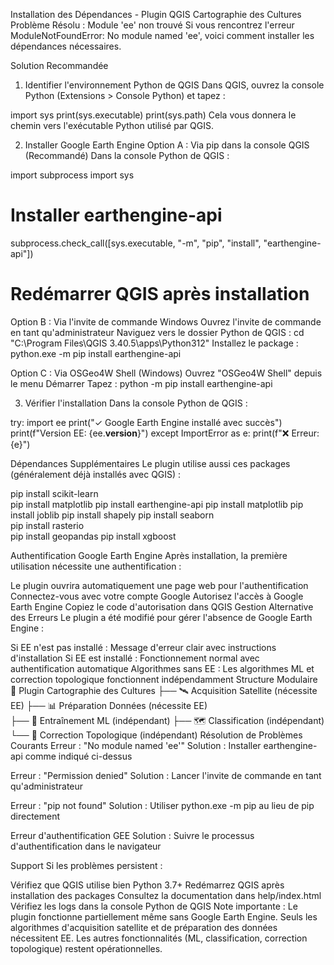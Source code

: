 Installation des Dépendances - Plugin QGIS Cartographie des Cultures
Problème Résolu : Module 'ee' non trouvé
Si vous rencontrez l'erreur ModuleNotFoundError: No module named 'ee', voici comment installer les dépendances nécessaires.

Solution Recommandée
1. Identifier l'environnement Python de QGIS
Dans QGIS, ouvrez la console Python (Extensions > Console Python) et tapez :

import sys
print(sys.executable)
print(sys.path)
Cela vous donnera le chemin vers l'exécutable Python utilisé par QGIS.

2. Installer Google Earth Engine
Option A : Via pip dans la console QGIS (Recommandé)
Dans la console Python de QGIS :

import subprocess
import sys
# Installer earthengine-api
subprocess.check_call([sys.executable, "-m", "pip", "install", "earthengine-api"])
# Redémarrer QGIS après installation

Option B : Via l'invite de commande Windows
Ouvrez l'invite de commande en tant qu'administrateur
Naviguez vers le dossier Python de QGIS :
cd "C:\Program Files\QGIS 3.40.5\apps\Python312"
Installez le package :
python.exe -m pip install earthengine-api

Option C : Via OSGeo4W Shell (Windows)
Ouvrez "OSGeo4W Shell" depuis le menu Démarrer
Tapez :
python -m pip install earthengine-api

3. Vérifier l'installation
Dans la console Python de QGIS :

try:
    import ee
    print("✓ Google Earth Engine installé avec succès")
    print(f"Version EE: {ee.__version__}")
except ImportError as e:
    print(f"❌ Erreur: {e}")

Dépendances Supplémentaires
Le plugin utilise aussi ces packages (généralement déjà installés avec QGIS) :

pip install scikit-learn  
pip install matplotlib
pip install earthengine-api 
pip install matplotlib
pip install joblib
pip install shapely
pip install seaborn  
pip install rasterio  
pip install geopandas 
pip install xgboost


Authentification Google Earth Engine
Après installation, la première utilisation nécessite une authentification :

Le plugin ouvrira automatiquement une page web pour l'authentification
Connectez-vous avec votre compte Google
Autorisez l'accès à Google Earth Engine
Copiez le code d'autorisation dans QGIS
Gestion Alternative des Erreurs
Le plugin a été modifié pour gérer l'absence de Google Earth Engine :

Si EE n'est pas installé : Message d'erreur clair avec instructions d'installation
Si EE est installé : Fonctionnement normal avec authentification automatique
Algorithmes sans EE : Les algorithmes ML et correction topologique fonctionnent indépendamment
Structure Modulaire
🌱 Plugin Cartographie des Cultures
├── 🛰️ Acquisition Satellite (nécessite EE)
├── 📊 Préparation Données (nécessite EE)  
├── 🤖 Entraînement ML (indépendant)
├── 🗺️ Classification (indépendant)
└── 🔧 Correction Topologique (indépendant)
Résolution de Problèmes Courants
Erreur : "No module named 'ee'"
Solution : Installer earthengine-api comme indiqué ci-dessus

Erreur : "Permission denied"
Solution : Lancer l'invite de commande en tant qu'administrateur

Erreur : "pip not found"
Solution : Utiliser python.exe -m pip au lieu de pip directement

Erreur d'authentification GEE
Solution : Suivre le processus d'authentification dans le navigateur

Support
Si les problèmes persistent :

Vérifiez que QGIS utilise bien Python 3.7+
Redémarrez QGIS après installation des packages
Consultez la documentation dans help/index.html
Vérifiez les logs dans la console Python de QGIS
Note importante : Le plugin fonctionne partiellement même sans Google Earth Engine. Seuls les algorithmes d'acquisition satellite et de préparation des données nécessitent EE. Les autres fonctionnalités (ML, classification, correction topologique) restent opérationnelles.